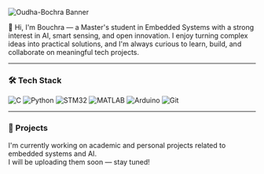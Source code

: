 ![Oudha-Bochra Banner](https://raw.githubusercontent.com/matyo91/github-profile-readme-generator/main/images/banner.png)


👋 Hi, I'm Bouchra — a Master's student in Embedded Systems with a strong interest in AI, smart sensing, and open innovation. I enjoy turning complex ideas into practical solutions, and I'm always curious to learn, build, and collaborate on meaningful tech projects.

---

### 🛠️ Tech Stack

![C](https://img.shields.io/badge/C-blue?style=flat&logo=c)
![Python](https://img.shields.io/badge/Python-yellow?style=flat&logo=python)
![STM32](https://img.shields.io/badge/STM32-03234B?style=flat&logo=arm)
![MATLAB](https://img.shields.io/badge/MATLAB-orange?style=flat&logo=mathworks)
![Arduino](https://img.shields.io/badge/Arduino-00979D?style=flat&logo=arduino&logoColor=white)
![Git](https://img.shields.io/badge/Git-F05032?style=flat&logo=git&logoColor=white)

---

### 🚀 Projects

I'm currently working on academic and personal projects related to embedded systems and AI.  
I will be uploading them soon — stay tuned!
